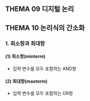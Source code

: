  ## **THEMA 09 디지털 논리**



## **THEMA 10 논리식의 간소화**

### 1. 최소항과 최대항
#### (1) 최소항(minterm)
- 입력 변수를 모두 포함하는 AND항

#### (2) 최대항(maxterm)
- 입력 변수를 모두 포함하는 OR항



